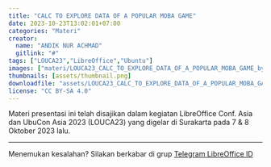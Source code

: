 ```yaml
---
title: "CALC TO EXPLORE DATA OF A POPULAR MOBA GAME"
date: 2023-10-23T13:02:01+07:00
categories: "Materi"
creator: 
  name: "ANDIK NUR ACHMAD"
  gitlink: "#"
tags: ["LOUCA23","LibreOffice","Ubuntu"]
images: ["materi/LOUCA23_CALC_TO_EXPLORE_DATA_OF_A_POPULAR_MOBA_GAME_by_ANDIK_NUR_ACHMAD/thumbnail.png"]
thumbnails: [assets/thumbnail.png]
downloadfile: "assets/LOUCA23_CALC_TO_EXPLORE_DATA_OF_A_POPULAR_MOBA_GAME_by_ANDIK_NUR_ACHMAD.zip"
license: "CC BY-SA 4.0"
---
```


Materi presentasi ini telah disajikan dalam kegiatan LibreOffice Conf. Asia dan UbuCon Asia 2023 (LOUCA23) yang digelar di Surakarta pada 7 & 8 Oktober 2023 lalu.

---
Menemukan kesalahan? Silakan berkabar di grup [Telegram LibreOffice ID](https://t.me/LibreOfficeID)

